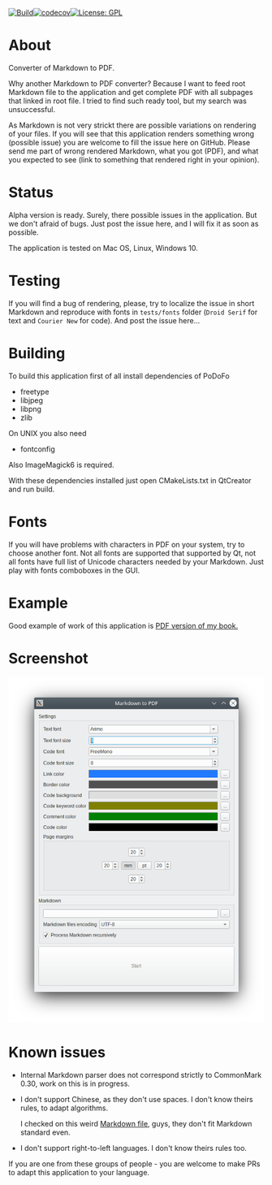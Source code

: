 
[![Build](https://github.com/igormironchik/md-pdf/workflows/build/badge.svg)](https://github.com/igormironchik/md-pdf/actions)[![codecov](https://codecov.io/gh/igormironchik/md-pdf/branch/master/graph/badge.svg?token=LA0S72FLL2)](https://codecov.io/gh/igormironchik/md-pdf)[![License: GPL](https://img.shields.io/badge/license-GPL-blue)](https://opensource.org/licenses/GPL-3.0)

# About

Converter of Markdown to PDF.

Why another Markdown to PDF converter?
Because I want to feed root Markdown file to the application and get
complete PDF with all subpages that linked in root file. I tried to find
such ready tool, but my search was unsuccessful.

As Markdown is not very strickt there are possible variations on rendering
of your files. If you will see that this application renders something wrong
(possible issue) you are welcome to fill the issue here on GitHub.
Please send me part of wrong rendered Markdown, what you got (PDF),
and what you expected to see (link to something that rendered right in
your opinion).

# Status

Alpha version is ready. Surely, there possible issues in the application.
But we don't afraid of bugs. Just post the issue here, and I will fix it
as soon as possible.

The application is tested on Mac OS, Linux, Windows 10.

# Testing

If you will find a bug of rendering, please, try to localize the issue in
short Markdown and reproduce with fonts in `tests/fonts` folder (`Droid Serif` for text
and `Courier New` for code). And post the issue here...

# Building

To build this application first of all install dependencies of PoDoFo

* freetype
* libjpeg
* libpng
* zlib

On UNIX you also need

* fontconfig

Also ImageMagick6 is required.

With these dependencies installed just open CMakeLists.txt in QtCreator and run build.

# Fonts

If you will have problems with characters in PDF on your system, try to choose another
font. Not all fonts are supported that supported by Qt, not all fonts have full list
of Unicode characters needed by your Markdown. Just play with fonts comboboxes in the GUI.

# Example

Good example of work of this application is
[PDF version of my book.](https://github.com/igormironchik/qt-widgets-on-real-example/blob/master/pdf/The%20book%20about%20real%20examples%20of%20Qt%20Widgets%20usage.pdf)

# Screenshot

![](mdpdf.png)

# Known issues

 * Internal Markdown parser does not correspond strictly to CommonMark 0.30,
 work on this is in progress.

 * I don't support Chinese, as they don't use spaces. I don't know theirs rules, to adapt
 algorithms.
 
   I checked on this weird [Markdown file](https://github.com/feiyangqingyun/qtkaifajingyan/blob/master/README.md), guys, they don't fit Markdown standard even.
   
 * I don't support right-to-left languages. I don't know theirs rules too.
 
 If you are one from these groups of people - you are welcome to make PRs to adapt
 this application to your language.
